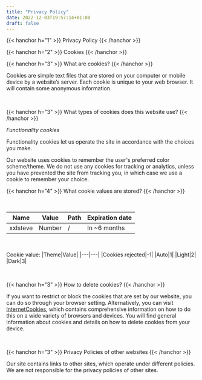 ```yaml
---
title: "Privacy Policy"
date: 2022-12-03T19:57:14+01:00
draft: false
---
```


{{< hanchor h="1" >}}
Privacy Policy
{{< /hanchor >}}

{{< hanchor h="2" >}}
Cookies
{{< /hanchor >}}

{{< hanchor h="3" >}}
What are cookies?
{{< /hanchor >}}

Cookies are simple text files that are stored on your computer or mobile device by a website’s
server. Each cookie is unique to your web browser. It will contain some anonymous information.

&nbsp;

{{< hanchor h="3" >}}
What types of cookies does this website use?
{{< /hanchor >}}

*Functionality cookies*

Functionality cookies let us operate the site in accordance with the choices you make.

Our website uses cookies to remember the user's preferred color scheme/theme. We do not use any cookies for tracking or analytics, unless you have prevented the site from tracking you, in which case we use a cookie to remember your choice.

{{< hanchor h="4" >}}
What cookie values are stored?
{{< /hanchor >}}

&nbsp;

|Name|Value|Path|Expiration date|
|---|---|---|---|
|xxlsteve|Number|/|In ~6 months|

&nbsp;

Cookie value:
|Theme|Value|
|---|---|
|Cookies rejected|-1|
|Auto|1|
|Light|2|
|Dark|3|

&nbsp;

{{< hanchor h="3" >}}
How to delete cookies?
{{< /hanchor >}}

If you want to restrict or block the cookies that are set by our website, you can do so through
your browser setting. Alternatively, you can visit [InternetCookies](https://www.internetcookies.com), which contains
comprehensive information on how to do this on a wide variety of browsers and devices. You
will find general information about cookies and details on how to delete cookies from your
device.

&nbsp;

{{< hanchor h="3" >}}
Privacy Policies of other websites
{{< /hanchor >}}

Our site contains links to other sites, which operate under different policies. We are not responsible for the privacy policies of other sites.